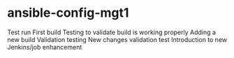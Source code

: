 # ansible-config-mgt1
Test run
First build
Testing to validate build is working properly
Adding a new build
Validation testing 
New changes validation test
Introduction to new Jenkins/job enhancement
